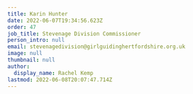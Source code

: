 ```yaml
---
title: Karin Hunter
date: 2022-06-07T19:34:56.623Z
order: 47
job_title: Stevenage Division Commissioner
person_intro: null
email: stevenagedivision@girlguidinghertfordshire.org.uk
image: null
thumbnail: null
author:
  display_name: Rachel Kemp
lastmod: 2022-06-08T20:07:47.714Z
---
```

